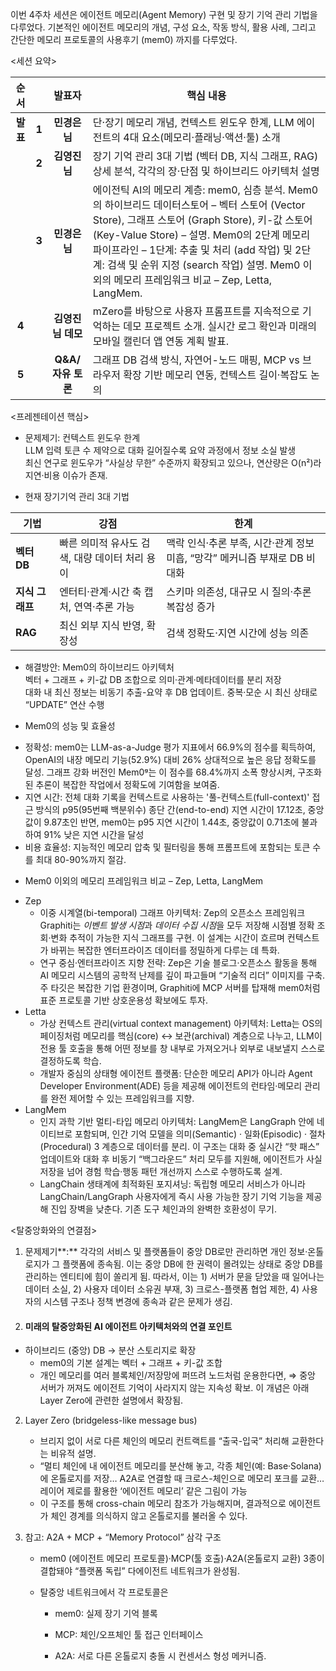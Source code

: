 이번 4주차 세션은 에이전트 메모리(Agent Memory) 구현 및 장기 기억 관리 기법을 다루었다. 기본적인 에이전트 메모리의 개념, 구성 요소, 작동 방식, 활용 사례, 그리고 간단한 메모리 프로토콜의 사용후기 (mem0) 까지를 다루었다. 

\<세션 요약\> 

| 순서 |  | 발표자 | 핵심 내용 |
| :---: | :---: | :---: | ----- |
| **발표** | **1** | **민경은님** | 단·장기 메모리 개념, 컨텍스트 윈도우 한계, LLM 에이전트의 4대 요소(메모리·플래닝·액션·툴) 소개 |
|  | **2** | **김영진님** | 장기 기억 관리 3대 기법 (벡터 DB, 지식 그래프, RAG) 상세 분석, 각각의 장‧단점 및 하이브리드 아키텍처 설명 |
|  | **3** | **민경은님** | 에이전틱 AI의 메모리 계층: mem0, 심층 분석. Mem0의 하이브리드 데이터스토어 – 벡터 스토어 (Vector Store), 그래프 스토어 (Graph Store), 키-값 스토어 (Key-Value Store) – 설명. Mem0의 2단계 메모리 파이프라인 – 1단계: 추출 및 처리 (add 작업) 및 2단계: 검색 및 순위 지정 (search 작업) 설명.  Mem0 이외의 메모리 프레임워크 비교 – Zep, Letta, LangMem.  |
| **4** |  | **김영진님 데모** | mZero를 바탕으로 사용자 프롬프트를 지속적으로 기억하는 데모 프로젝트 소개. 실시간 로그 확인과 미래의 모바일 캘린더 앱 연동 계획 발표. |
| **5** |  | **Q\&A/자유 토론** | 그래프 DB 검색 방식, 자연어-노드 매핑, MCP vs 브라우저 확장 기반 메모리 연동, 컨텍스트 길이·복잡도 논의 |

\<프레젠테이션 핵심\> 

- 문제제기: 컨텍스트 윈도우 한계  
  LLM 입력 토큰 수 제약으로 대화 길어질수록 요약 과정에서 정보 소실 발생  
  최신 연구로 윈도우가 “사실상 무한” 수준까지 확장되고 있으나, 연산량은 O(n²)라 지연·비용 이슈가 존재.   
    
- 현재 장기기억 관리 3대 기법 


| 기법 | 강점 | 한계 |
| ----- | ----- | ----- |
| **벡터 DB** | 빠른 의미적 유사도 검색, 대량 데이터 처리 용이 | 맥락 인식·추론 부족, 시간·관계 정보 미흡, “망각” 메커니즘 부재로 DB 비대화 |
| **지식 그래프** | 엔터티·관계·시간 축 캡처, 연역·추론 가능 | 스키마 의존성, 대규모 시 질의·추론 복잡성 증가 |
| **RAG** | 최신 외부 지식 반영, 확장성 | 검색 정확도·지연 시간에 성능 의존 |

- 해결방안: Mem0의 하이브리드 아키텍처   
  벡터 \+ 그래프 \+ 키-값 DB 조합으로 의미·관계·메타데이터를 분리 저장  
  대화 내 최신 정보는 비동기 추출-요약 후 DB 업데이트. 중복·모순 시 최신 상태로 “UPDATE” 연산 수행

- Mem0의 성능 및 효율성   
* 정확성: mem0는 LLM-as-a-Judge 평가 지표에서 66.9%의 점수를 획득하여, OpenAI의 내장 메모리 기능(52.9%) 대비 26% 상대적으로 높은 응답 정확도를 달성. 그래프 강화 버전인 Mem0ᵍ는 이 점수를 68.4%까지 소폭 향상시켜, 구조화된 추론이 복잡한 작업에서 정확도에 기여함을 보여줌.   
* 지연 시간: 전체 대화 기록을 컨텍스트로 사용하는 '풀-컨텍스트(full-context)' 접근 방식의 p95(95번째 백분위수) 종단 간(end-to-end) 지연 시간이 17.12초, 중앙값이 9.87초인 반면, mem0는 p95 지연 시간이 1.44초, 중앙값이 0.71초에 불과하여 91% 낮은 지연 시간을 달성  
* 비용 효율성: 지능적인 메모리 압축 및 필터링을 통해 프롬프트에 포함되는 토큰 수를 최대 80-90%까지 절감. 

- Mem0 이외의 메모리 프레임워크 비교 – Zep, Letta, LangMem   
    
* Zep   
  * 이중 시계열(bi-temporal) 그래프 아키텍처: Zep의 오픈소스 프레임워크 Graphiti는 *이벤트 발생 시점*과 *데이터 수집 시점*을 모두 저장해 시점별 정확 조회·변화 추적이 가능한 지식 그래프를 구현. 이 설계는 시간이 흐르며 컨텍스트가 바뀌는 복잡한 엔터프라이즈 데이터를 정밀하게 다루는 데 특화.   
  * 연구 중심·엔터프라이즈 지향 전략: Zep은 기술 블로그·오픈소스 활동을 통해 AI 메모리 시스템의 공학적 난제를 깊이 파고들며 “기술적 리더” 이미지를 구축. 주 타깃은 복잡한 기업 환경이며, Graphiti에 MCP 서버를 탑재해 mem0처럼 표준 프로토콜 기반 상호운용성 확보에도 투자.   
* Letta   
  * 가상 컨텍스트 관리(virtual context management) 아키텍처: Letta는 OS의 페이징처럼 메모리를 핵심(core) ↔ 보관(archival) 계층으로 나누고, LLM이 전용 툴 호출을 통해 어떤 정보를 창 내부로 가져오거나 외부로 내보낼지 스스로 결정하도록 학습.  
  * 개발자 중심의 상태형 에이전트 플랫폼: 단순한 메모리 API가 아니라 Agent Developer Environment(ADE) 등을 제공해 에이전트의 런타임·메모리 관리를 완전 제어할 수 있는 프레임워크를 지향.  
* LangMem  
  * 인지 과학 기반 멀티-타입 메모리 아키텍처: LangMem은 LangGraph 안에 네이티브로 포함되며, 인간 기억 모델을 의미(Semantic) · 일화(Episodic) · 절차(Procedural) 3 계층으로 데이터를 분리. 이 구조는 대화 중 실시간 “핫 패스” 업데이트와 대화 후 비동기 “백그라운드” 처리 모두를 지원해, 에이전트가 사실 저장을 넘어 경험 학습·행동 패턴 개선까지 스스로 수행하도록 설계.  
  * LangChain 생태계에 최적화된 포지셔닝: 독립형 메모리 서비스가 아니라 LangChain/LangGraph 사용자에게 즉시 사용 가능한 장기 기억 기능을 제공해 진입 장벽을 낮춘다. 기존 도구 체인과의 완벽한 호환성이 무기.

\<탈중앙화와의 연결점\>

1. 문제제기**:** 각각의 서비스 및 플랫폼들이 중앙 DB로만 관리하면 개인 정보·온톨로지가 그 플랫폼에 종속됨. 이는 중앙 DB에 한 권력이 몰려있는 상태로 중앙 DB를 관리하는 엔티티에 힘이 쏠리게 됨. 따라서, 이는 1\) 서버가 문을 닫았을 때 일어나는 데이터 소실, 2\) 사용자 데이터 소유권 부재, 3\) 크로스-플랫폼 협업 제한, 4\) 사용자의 시스템 구조나 정책 변경에 종속과 같은 문제가 생김.   
   

2. ####  미래의 탈중앙화된 AI 에이전트 아키텍처와의 연결 포인트

- 하이브리드 (중앙) DB → 분산 스토리지로 확장  
  * mem0의 기본 설계는 벡터 \+ 그래프 \+ 키-값 조합  
  * 개인 메모리를 여러 블록체인/저장망에 퍼뜨려 노드처럼 운용한다면, ⇒ 중앙 서버가 꺼져도 에이전트 기억이 사라지지 않는 지속성 확보. 이 개념은 아래 Layer Zero에 관련한 설명에서 확장됨. 

2. Layer Zero (bridgeless-like message bus)  
   * 브리지 없이 서로 다른 체인의 메모리 컨트랙트를 “출국-입국” 처리해 교환한다는 비유적 설명.  
   * “멀티 체인에 내 에이전트 메모리를 분산해 놓고, 각종 체인(예: Base·Solana)에 온톨로지를 저장… A2A로 연결할 때 크로스-체인으로 메모리 포크를 교환… 레이어 제로를 활용한 ‘에이전트 메모리’ 같은 그림이 가능  
   * 이 구조를 통해 cross-chain 메모리 참조가 가능해지며, 결과적으로 에이전트가 체인 경계를 의식하지 않고 온톨로지를 불러올 수 있다.  
       
3. 참고: A2A \+ MCP \+ “Memory Protocol” 삼각 구조

   * mem0 (에이전트 메모리 프로토콜)·MCP(툴 호출)·A2A(온톨로지 교환) 3종이 결합돼야 “플랫폼 독립” 다에이전트 네트워크가 완성됨.   
   * 탈중앙 네트워크에서 각 프로토콜은

     * mem0: 실제 장기 기억 블록

     * MCP: 체인/오프체인 툴 접근 인터페이스

     * A2A: 서로 다른 온톨로지 충돌 시 컨센서스 형성 메커니즘.

